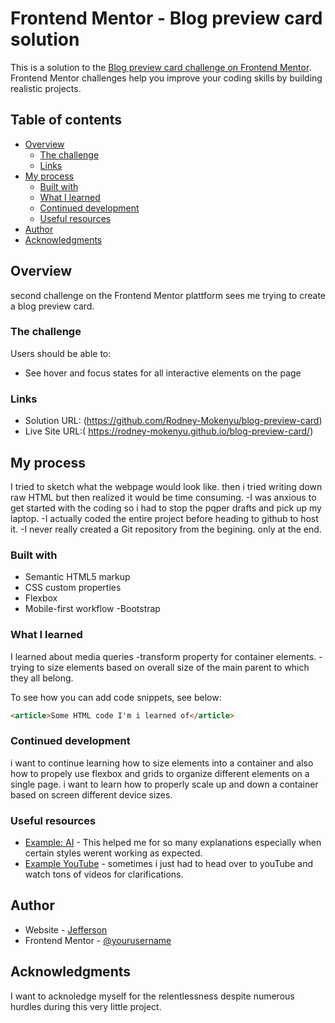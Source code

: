 # Frontend Mentor - Blog preview card solution

This is a solution to the [Blog preview card challenge on Frontend Mentor](https://www.frontendmentor.io/challenges/blog-preview-card-ckPaj01IcS). Frontend Mentor challenges help you improve your coding skills by building realistic projects. 

## Table of contents

- [Overview](#overview)
  - [The challenge](#the-challenge)
  - [Links](#links)
- [My process](#my-process)
  - [Built with](#built-with)
  - [What I learned](#what-i-learned)
  - [Continued development](#continued-development)
  - [Useful resources](#useful-resources)
- [Author](#author)
- [Acknowledgments](#acknowledgments)



## Overview
second challenge on the Frontend Mentor plattform sees me trying to create a blog preview card.

### The challenge

Users should be able to:

- See hover and focus states for all interactive elements on the page



### Links

- Solution URL: (https://github.com/Rodney-Mokenyu/blog-preview-card)
- Live Site URL:( https://rodney-mokenyu.github.io/blog-preview-card/)

## My process
I tried to sketch what the webpage would look like.
then i tried writing down raw HTML but then realized it would be time consuming. 
-I was anxious to get started with the coding so i had to stop the pqper drafts and pick up my laptop.
-I actually coded the entire project before heading to github to host it.
-I never really created a Git repository from the begining. only at the end.

### Built with

- Semantic HTML5 markup
- CSS custom properties
- Flexbox
- Mobile-first workflow
-Bootstrap



### What I learned

I learned about media queries
-transform property for container elements.
-trying to size elements based on overall size of the main parent to which they all belong.

To see how you can add code snippets, see below:

```html
<article>Some HTML code I'm i learned of</article>
```

### Continued development
i want to continue learning how to size elements into a container and also how to propely use flexbox and grids to organize different elements on a single page.
i want to learn how to properly scale up and down a container based on screen different device sizes.

### Useful resources

- [Example: AI](https://www.chatGPT.com) - This helped me for so many explanations especially when certain styles werent working as expected.
- [Example YouTube](https://www.YouTube.com) - sometimes i just had to head over to youTube and watch tons of videos for clarifications.

## Author

- Website - [Jefferson](https://www.your-site.com)
- Frontend Mentor - [@yourusername](https://www.frontendmentor.io/profile/yourusername)




## Acknowledgments

I want to acknoledge myself for the relentlessness despite numerous hurdles during this very little project.